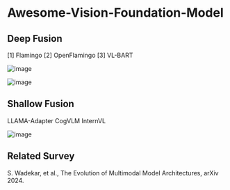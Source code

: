# Awesome-Vision-Foundation-Model

## Deep Fusion
[1] Flamingo
[2] OpenFlamingo
[3] VL-BART

![image](https://github.com/user-attachments/assets/0af65ee6-80c7-42bb-9589-b8c16e5ff37a)


![image](https://github.com/user-attachments/assets/08b50022-abcf-4784-859b-3bfcd3f3c442)


## Shallow Fusion
LLAMA-Adapter
CogVLM
InternVL

![image](https://github.com/user-attachments/assets/af201f1d-7e5d-4e81-8279-40bc5accd0be)


## Related Survey

S. Wadekar, et al., The Evolution of Multimodal Model Architectures, arXiv 2024.
